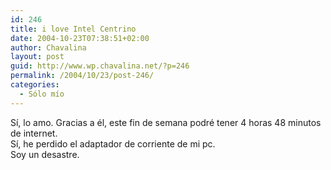 ```yaml
---
id: 246
title: i love Intel Centrino
date: 2004-10-23T07:38:51+02:00
author: Chavalina
layout: post
guid: http://www.wp.chavalina.net/?p=246
permalink: /2004/10/23/post-246/
categories:
  - Sólo mío
---
```

Sí, lo amo. Gracias a él, este fin de semana podré tener 4 horas 48 minutos de internet.  
Sí, he perdido el adaptador de corriente de mi pc.  
Soy un desastre.